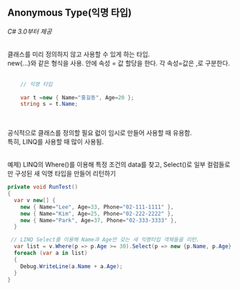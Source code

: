 ## Anonymous Type(익명 타입)
_C# 3.0부터 제공_
</br>
</br>

클래스를 미리 정의하지 않고 사용할 수 있게 하는 타입.
</br>
new{...}와 같은 형식을 사용. 안에 속성 =  값 할당을 한다. 각 속성=값은 ,로 구분한다.
</br>
</br>


```cs
    // 익명 타입
    
    var t =new { Name="홍길동", Age=20 };
    string s = t.Name;
  
```


</br>
공식적으로 클래스를 정의할 필요 럾이 임시로 만들어 사용할 때 유용함.
</br>
특히, LINQ를 사용할 때 많이 사용됨.
</br>
</br>

예제) LINQ의 Where()를 이용해 특정 조건의 data를 찾고, Select()로 일부 컬럼들로만 구성된 새 익명 타입을 만들어 리턴하기
</br>



```cs
private void RunTest()
{
  var v new[] {
    new { Name="Lee", Age=33, Phone="02-111-1111" },
    new { Name="Kim", Age=25, Phone="02-222-2222" },
    new { Name="Park", Age=37, Phone="02-333-3333" },
  }

 // LINQ Select를 이용해 Name과 Age만 갖는 새 익명타입 객체들을 리턴. 
  var list = v.Where(p => p.Age >= 30).Select(p => new {p.Name, p.Age});
  foreach (var a in list)
  {
    Debug.WriteLine(a.Name + a.Age);
  }
}

```
